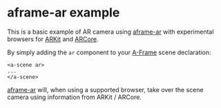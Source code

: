 aframe-ar example
=========================

This is a basic example of AR camera using [aframe-ar](https://github.com/chenzlabs/aframe-ar) with experimental browsers for [ARKit](https://github.com/google-ar/WebARonARKit) and [ARCore](https://github.com/google-ar/WebARonARCore).

By simply adding the `ar` component to your [A-Frame](https://aframe.io) scene declaration:

```
<a-scene ar>
...
</a-scene>
```

[aframe-ar](https://github.com/chenzlabs/aframe-ar) will, when using a supported browser, take over the scene camera using information from ARKit / ARCore.